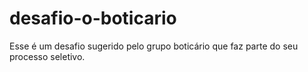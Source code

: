 # desafio-o-boticario
Esse é um desafio sugerido pelo grupo boticário que faz parte do seu processo seletivo.
